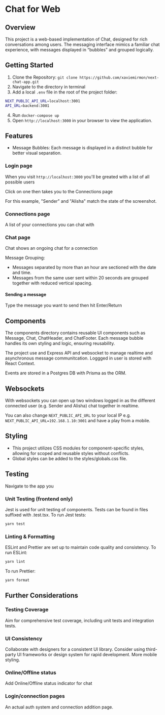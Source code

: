 # Chat for Web 

## Overview

This project is a web-based implementation of  Chat, designed for rich conversations among users. The messaging interface mimics a familiar chat experience, with messages displayed in “bubbles” and grouped logically.

## Getting Started

1. Clone the Repository: `git clone https://github.com/xaviemirmon/next-chat-app.git`
2. Navigate to the directory in terminal
3. Add a local `.env` file in the root of the project folder: 
```sh
NEXT_PUBLIC_API_URL=localhost:3001
API_URL=backend:3001
```
4. Run `docker-compose up` 
5. Open `http://localhost:3000` in your browser to view the application.

## Features

* Message Bubbles: Each message is displayed in a distinct bubble for better visual separation.

### Login page

When you visit `http://localhost:3000` you'll be greated with a list of all possible users

Click on one then takes you to the Connections page

For this example, "Sender" and "Alisha" match the state of the screenshot.

### Connections page

A list of your connections you can chat with

### Chat page

Chat shows an ongoing chat for a connection

Message Grouping:
* Messages separated by more than an hour are sectioned with the date and time.
* Messages from the same user sent within 20 seconds are grouped together with reduced vertical spacing.

#### Sending a message
Type the message you want to send then hit Enter/Return

## Components 
The components directory contains reusable UI components such as Message, Chat, ChatHeader, and ChatFooter.
Each message bubble handles its own styling and logic, ensuring reusability.

The project use and Express API and websocket to manage realtime and asynchronous message communitcation.  Loggged in user is stored with React Context.

Events are stored in a Postgres DB with Prisma as the ORM.

## Websockets

With websockets you can open up two windows logged in as the different connected user (e.g. Sender and Alisha) chat together in realtime.

You can also change `NEXT_PUBLIC_API_URL` to your local IP e.g. `NEXT_PUBLIC_API_URL=192.168.1.10:3001` and have a play from a mobile.

## Styling

* This project utilizes CSS modules for component-specific styles, allowing for scoped and reusable styles without conflicts.
* Global styles can be added to the styles/globals.css file.

## Testing

Navigate to the app you 

### Unit Testing (frontend only)

Jest is used for unit testing of components. Tests can be found in files suffixed with .test.tsx.
To run Jest tests:

```bash
yarn test
```

### Linting & Formatting
ESLint and Prettier are set up to maintain code quality and consistency.
To run ESLint:

```bash
yarn lint
```

To run Prettier:

```bash
yarn format
```
## Further Considerations

### Testing Coverage

Aim for comprehensive test coverage, including unit tests and integration tests.

### UI Consistency

Collaborate with designers for a consistent UI library. Consider using third-party UI frameworks or design system for rapid development.  More mobile styling.

### Online/Offline status

Add Online/Offline status indicator for chat

### Login/connection pages
An actual auth system and connection addition page.